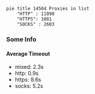 
```mermaid
pie title 14504 Proxies in list
    "HTTP" : 11090
    "HTTPS": 1081
    "SOCKS" : 2603
```

### Some Info
#### Average Timeout

- mixed: 2.3s
- http: 0.9s
- https: 8.6s
- socks: 5.2s